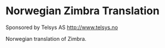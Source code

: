 # Norwegian Zimbra Translation

Sponsored by Telsys AS http://www.telsys.no

Norwegian translation of Zimbra.
